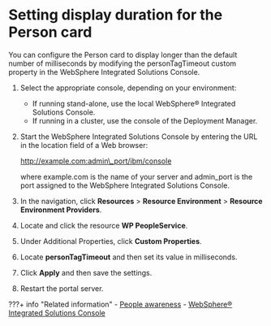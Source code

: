 # Setting display duration for the Person card

You can configure the Person card to display longer than the default number of milliseconds by modifying the personTagTimeout custom property in the WebSphere Integrated Solutions Console.

1.  Select the appropriate console, depending on your environment:

    -   If running stand-alone, use the local WebSphere® Integrated Solutions Console.
    -   If running in a cluster, use the console of the Deployment Manager.
2.  Start the WebSphere Integrated Solutions Console by entering the URL in the location field of a Web browser:

    http://example.com:admin\_port/ibm/console

    where example.com is the name of your server and admin\_port is the port assigned to the WebSphere Integrated Solutions Console.

3.  In the navigation, click **Resources** \> **Resource Environment** \> **Resource Environment Providers**.

4.  Locate and click the resource **WP PeopleService**.

5.  Under Additional Properties, click **Custom Properties**.

6.  Locate **personTagTimeout** and then set its value in milliseconds.

7.  Click **Apply** and then save the settings.

8.  Restart the portal server.



???+ info "Related information"
    - [People awareness](https://help.hcltechsw.com/digital-experience/9.5/collab/i_coll_c_people_aw.html)
    - [WebSphere® Integrated Solutions Console](../../../deploy_dx/manage/portal_admin_tools/WebSphere_Integrated_Solutions_Console.md)

